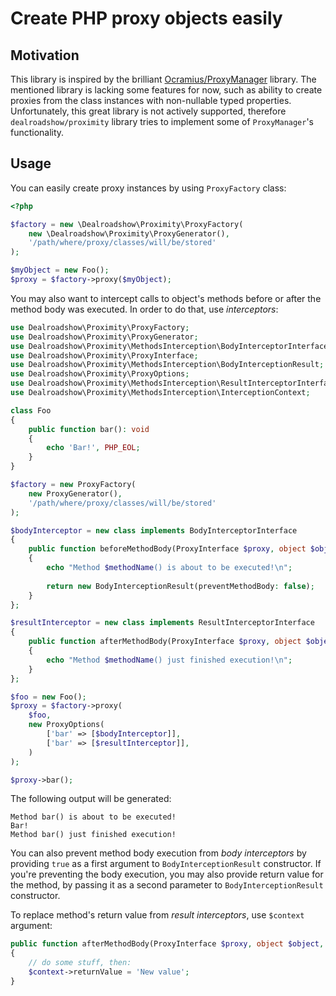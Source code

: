 # Create PHP proxy objects easily

## Motivation
This library is inspired by the brilliant
[Ocramius/ProxyManager](https://github.com/Ocramius/ProxyManager) library.
The mentioned library is lacking some features for now,
such as ability to create proxies from the class instances with non-nullable
typed properties. Unfortunately, this great library is not actively supported,
therefore `dealroadshow/proximity` library tries to implement 
some of `ProxyManager`'s functionality.

## Usage

You can easily create proxy instances by using `ProxyFactory` class:

```php
<?php

$factory = new \Dealroadshow\Proximity\ProxyFactory(
    new \Dealroadshow\Proximity\ProxyGenerator(),
    '/path/where/proxy/classes/will/be/stored'
);

$myObject = new Foo();
$proxy = $factory->proxy($myObject);
```

You may also want to intercept calls to object's methods before or after
the method body was executed. In order to do that, use *interceptors*:

```php
use Dealroadshow\Proximity\ProxyFactory;
use Dealroadshow\Proximity\ProxyGenerator;
use Dealroadshow\Proximity\MethodsInterception\BodyInterceptorInterface;
use Dealroadshow\Proximity\ProxyInterface;
use Dealroadshow\Proximity\MethodsInterception\BodyInterceptionResult;
use Dealroadshow\Proximity\ProxyOptions;
use Dealroadshow\Proximity\MethodsInterception\ResultInterceptorInterface;
use Dealroadshow\Proximity\MethodsInterception\InterceptionContext;

class Foo
{
    public function bar(): void
    {
        echo 'Bar!', PHP_EOL;
    }
}

$factory = new ProxyFactory(
    new ProxyGenerator(),
    '/path/where/proxy/classes/will/be/stored'
);

$bodyInterceptor = new class implements BodyInterceptorInterface 
{
    public function beforeMethodBody(ProxyInterface $proxy, object $object, string $methodName, array $methodArgs) : BodyInterceptionResult
    {
        echo "Method $methodName() is about to be executed!\n";
        
        return new BodyInterceptionResult(preventMethodBody: false);
    }
};

$resultInterceptor = new class implements ResultInterceptorInterface
{
    public function afterMethodBody(ProxyInterface $proxy, object $object, string $methodName, array $methodArgs, InterceptionContext $context): void
    {
        echo "Method $methodName() just finished execution!\n";
    }
};

$foo = new Foo();
$proxy = $factory->proxy(
    $foo,
    new ProxyOptions(
        ['bar' => [$bodyInterceptor]],
        ['bar' => [$resultInterceptor]],
    )
);

$proxy->bar();
```

The following output will be generated:

```
Method bar() is about to be executed!
Bar!
Method bar() just finished execution!
```

You can also prevent method body execution from *body interceptors* by providing `true`
as a first argument to `BodyInterceptionResult` constructor. If you're preventing the body
execution, you may also provide return value for the method, by passing it as a second
parameter to `BodyInterceptionResult` constructor.

To replace method's return value from *result interceptors*, use `$context` argument:

```php
public function afterMethodBody(ProxyInterface $proxy, object $object, string $methodName, array $methodArgs, InterceptionContext $context): void
{
    // do some stuff, then:
    $context->returnValue = 'New value';
}
```
